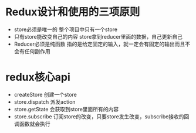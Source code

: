 # Redux设计和使用的三项原则
- store必须是唯一的 整个项目中只有一个store
- 只有store能改变自己的内容 store拿到reducer里面的数据，自己更新自己
- Reducer必须是纯函数 指的是给定固定的输入，就一定会有固定的输出而且不会有任何副作用

# redux核心api
- createStore 创建一个store
- store.dispatch 派发action
- store.getState 会获取到store里面所有的内容
- store.subscribe 订阅store的改变，只要store发生改变，subscribe接收的回调函数就会执行

